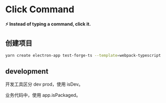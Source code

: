# Click Command

**⚡️ Instead of typing a command, click it.**

## 创建项目

```sh
yarn create electron-app test-forge-ts --template=webpack-typescript
```

## development

开发工具区分 dev prod，使用 isDev。

业务代码中，使用 app.isPackaged。
